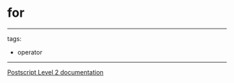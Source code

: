# for

---
tags:

- operator

---

[Postscript Level 2 documentation](https://hepunx.rl.ac.uk/~adye/psdocs/ref/PSL2f.html#for)
